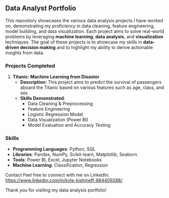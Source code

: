 ## Data Analyst Portfolio

This repository showcases the various data analysis projects I have worked on, demonstrating my proficiency in data cleaning, feature engineering, model building, and data visualization. Each project aims to solve real-world problems by leveraging **machine learning**, **data analysis**, and **visualization** techniques. The goal of these projects is to showcase my skills in **data-driven decision making** and to highlight my ability to derive actionable insights from data.

### Projects Completed

1. **Titanic: Machine Learning from Disaster**
   - **Description**: This project aims to predict the survival of passengers aboard the Titanic based on various features such as age, class, and sex.
   - **Skills Demonstrated**: 
     - Data Cleaning & Preprocessing
     - Feature Engineering
     - Logistic Regression Model
     - Data Visualization (Power BI)
     - Model Evaluation and Accuracy Testing

### Skills

- **Programming Languages**: Python, SQL
- **Libraries**: Pandas, NumPy, Scikit-learn, Matplotlib, Seaborn
- **Tools**: Power BI, Excel, Jupyter Notebooks
- **Machine Learning**: Classification, Regression

Contact
Feel free to connect with me on LinkedIn: https://www.linkedin.com/in/kyle-kishineff-884409288/

Thank you for visiting my data analysis portfolio!

